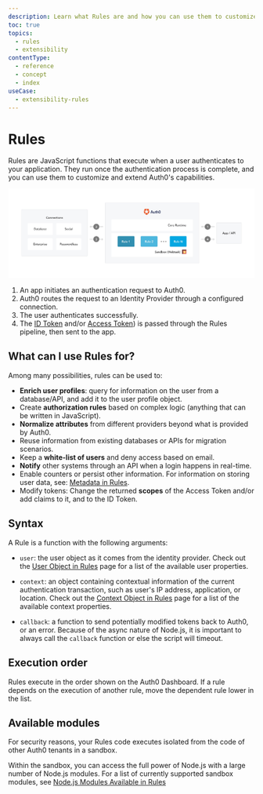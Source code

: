 ```yaml
---
description: Learn what Rules are and how you can use them to customize and extend Auth0's capabilities.
toc: true
topics:
  - rules
  - extensibility
contentType:
  - reference
  - concept
  - index
useCase:
  - extensibility-rules
---
```


# Rules

Rules are JavaScript functions that execute when a user authenticates to your application. They run once the authentication process is complete, and you can use them to customize and extend Auth0's capabilities.

![Rule Flow](/media/articles/rules/flow.png)

1. An app initiates an authentication request to Auth0.
1. Auth0 routes the request to an Identity Provider through a configured connection.
1. The user authenticates successfully.
1. The [ID Token](/tokens/id-token) and/or [Access Token](/tokens/overview-access-tokens)) is passed through the Rules pipeline, then sent to the app.

## What can I use Rules for?

Among many possibilities, rules can be used to:

* __Enrich user profiles__: query for information on the user from a database/API, and add it to the user profile object.
* Create __authorization rules__ based on complex logic (anything that can be written in JavaScript).
* __Normalize attributes__ from different providers beyond what is provided by Auth0.
* Reuse information from existing databases or APIs for migration scenarios.
* Keep a __white-list of users__ and deny access based on email.
* __Notify__ other systems through an API when a login happens in real-time.
* Enable counters or persist other information. For information on storing user data, see: [Metadata in Rules](/rules/guides/metadata).
* Modify tokens: Change the returned __scopes__ of the Access Token and/or add claims to it, and to the ID Token.

## Syntax

A Rule is a function with the following arguments:

* `user`: the user object as it comes from the identity provider. Check out the [User Object in Rules](/rules/references/user-object) page for a list of the available user properties.

* `context`: an object containing contextual information of the current authentication transaction, such as user's IP address, application, or location. Check out the [Context Object in Rules](/rules/references/context-object) page for a list of the available context properties.

* `callback`: a function to send potentially modified tokens back to Auth0, or an error. Because of the async nature of Node.js, it is important to always call the `callback` function or else the script will timeout.

## Execution order

Rules execute in the order shown on the Auth0 Dashboard. If a rule depends on the execution of another rule, move the dependent rule lower in the list.

## Available modules

For security reasons, your Rules code executes isolated from the code of other Auth0 tenants in a sandbox. 

Within the sandbox, you can access the full power of Node.js with a large number of Node.js modules. For a list of currently supported sandbox modules, see [Node.js Modules Available in Rules](/rules/references/modules)
